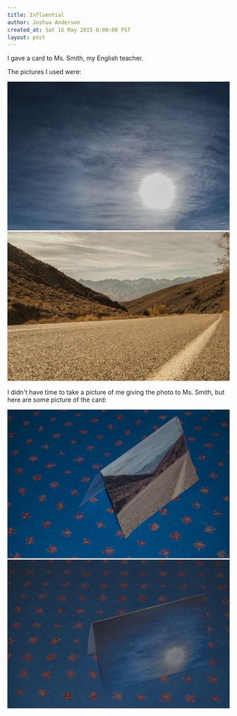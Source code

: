```yaml
---
title: Influential
author: Joshua Anderson
created_at: Sat 16 May 2015 0:00:00 PST
layout: post
---
```


I gave a card to Ms. Smith, my English teacher.

The pictures I used were:

<img class="post-image" src="/images/cool-sky.jpg" alt="">

<img class="post-image" src="/images/landscape-road.jpg" alt="">

I didn't have time to take a picture of me giving the photo to Ms. Smith,
but here are some picture of the card:

<img class="post-image" src="/images/card-2.jpg" alt="">

<img class="post-image" src="/images/card-1.jpg" alt="">
